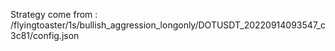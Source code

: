 Strategy come from : /flyingtoaster/1s/bullish_aggression_longonly/DOTUSDT_20220914093547_c3c81/config.json